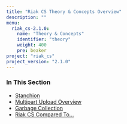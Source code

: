 ```yaml
---
title: "Riak CS Theory & Concepts Overview"
description: ""
menu:
  riak_cs-2.1.0:
    name: "Theory & Concepts"
    identifier: "theory"
    weight: 400
    pre: beaker
project: "riak_cs"
project_version: "2.1.0"
---
```


### In This Section

- [Stanchion](./stanchion)
- [Multipart Upload Overview](../cookbooks/multipart-upload-overview/)
- [Garbage Collection](../cookbooks/garbage-collection)
- [Riak CS Compared To...](./comparisons)
